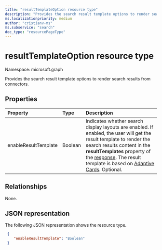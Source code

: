 ```yaml
---
title: "resultTemplateOption resource type"
description: "Provides the search result template options to render search results from connectors."
ms.localizationpriority: medium
author: "cristianv-ms"
ms.subservice: "search"
doc_type: "resourcePageType"
---
```


# resultTemplateOption resource type

Namespace: microsoft.graph

Provides the search result template options to render search results from connectors.

## Properties

| Property     | Type        | Description |
|:-------------|:------------|:------------|
|enableResultTemplate|Boolean|Indicates whether search display layouts are enabled. If enabled, the user will get the result template to render the search results content in the **resultTemplates** property of the [response](/graph/api/resources/searchresponse). The result template is based on [Adaptive Cards](https://adaptivecards.io/). Optional. |

## Relationships

None.

## JSON representation

The following JSON representation shows the resource type.

<!-- {
  "blockType": "resource",
  "optionalProperties": [

  ],
  "@odata.type": "microsoft.graph.resultTemplateOption",
  "baseType": null
}-->

```json
 {
    "enableResultTemplate": "Boolean"
 }
```

<!-- uuid: 16cd6b66-4b1a-43a1-adaf-3a886856ed98
2019-02-04 14:57:30 UTC -->
<!-- {
  "type": "#page.annotation",
  "description": "resultTemplateOption resource",
  "keywords": "",
  "section": "documentation",
  "tocPath": ""
}-->
